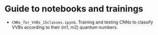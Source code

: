 # Guide to notebooks and trainings

- `CNNs_for_VVBs_15classes.ipynb`. Training and testing CNNs to classify VVBs according to their (m1, m2) quantum numbers.